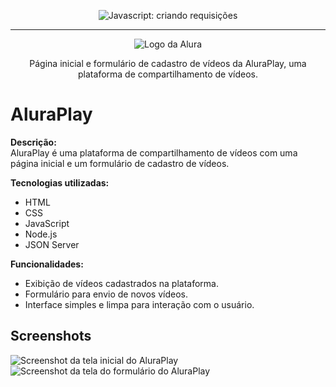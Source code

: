 <p align="center"> <img src="https://imgur.com/J3hD21O.png" alt="Javascript: criando requisições"> </p>

<hr>

<p align="center"> <img src="https://github.com/MonicaHillman/aluraplay-requisicoes/blob/main/img/logo.png" alt="Logo da Alura"> </p>
<p align="center">Página inicial e formulário de cadastro de vídeos da AluraPlay, uma plataforma de compartilhamento de vídeos.</p>

# AluraPlay

**Descrição:**  
AluraPlay é uma plataforma de compartilhamento de vídeos com uma página inicial e um formulário de cadastro de vídeos.

**Tecnologias utilizadas:**
- HTML
- CSS
- JavaScript
- Node.js
- JSON Server

**Funcionalidades:**
- Exibição de vídeos cadastrados na plataforma.
- Formulário para envio de novos vídeos.
- Interface simples e limpa para interação com o usuário.

## Screenshots
![Screenshot da tela inicial do AluraPlay](https://imgur.com/aymxEsh.png)
![Screenshot da tela do formulário do AluraPlay](https://imgur.com/ShNADf2.png)
